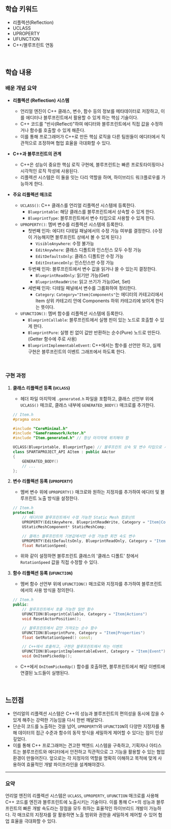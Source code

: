 ## 학습 키워드

  - 리플렉션(Reflection)
  - UCLASS
  - UPROPERTY
  - UFUNCTION
  - C++/블루프린트 연동

<br/>

## 학습 내용

### 배운 개념 요약

  - **리플렉션 (Reflection) 시스템**

      - 언리얼 엔진이 C++ 클래스, 변수, 함수 등의 정보를 메타데이터로 저장하고, 이를 에디터나 블루프린트에서 활용할 수 있게 하는 핵심 기술이다.
      - C++ 코드를 "반사(Reflect)"하여 에디터와 블루프린트에서 직접 값을 수정하거나 함수를 호출할 수 있게 해준다.
      - 이를 통해 프로그래머가 C++로 만든 핵심 로직을 다른 팀원들이 에디터에서 직관적으로 조정하며 협업 효율을 극대화할 수 있다.

  - **C++과 블루프린트의 관계**

      - C++은 성능이 중요한 핵심 로직 구현에, 블루프린트는 빠른 프로토타이핑이나 시각적인 로직 작성에 사용된다.
      - 리플렉션 시스템은 이 둘을 잇는 다리 역할을 하며, 하이브리드 워크플로우를 가능하게 한다.

  - **주요 리플렉션 매크로**

      - `UCLASS()`: C++ 클래스를 언리얼 리플렉션 시스템에 등록한다.
          - `Blueprintable`: 해당 클래스를 블루프린트에서 상속할 수 있게 한다.
          - `BlueprintType`: 블루프린트에서 변수 타입으로 사용할 수 있게 한다.
      - `UPROPERTY()`: 멤버 변수를 리플렉션 시스템에 등록한다.
          - 첫번째 인자: 에디터 디테일 패널에서의 수정 가능 여부를 결정한다. (수정이 가능해지면 블루프린트 상에서 볼 수 있게 된다.)
            - `VisibleAnywhere`: 수정 불가능
            - `EditAnywhere`: 클래스 디폴트와 인스턴스 모두 수정 가능
            - `EditDefaultsOnly`: 클래스 디폴트만 수정 가능
            - `EditInstanceOnly`: 인스턴스만 수정 가능
          - 두번째 인자: 블루프린트에서 변수 값을 읽거나 쓸 수 있는지 결정한다.
            - `BlueprintReadOnly`: 읽기만 가능(Get)
            - `BlueprintReadWrite`: 읽고 쓰기가 가능(Get, Set)
          - 세번째 인자: 디테일 패널에서 변수를 그룹화하여 정리한다.
            - `Category`: `Category="Item|Components"`는 에디터의 카테고리에서 Item 상위 카테고리 안에 Components 하위 카테고리에 보이게 한다는 뜻이다.
      - `UFUNCTION()`: 멤버 함수를 리플렉션 시스템에 등록한다.
          - `BlueprintCallable`: 블루프린트에서 실행 핀이 있는 노드로 호출할 수 있게 한다.
          - `BlueprintPure`: 실행 핀 없이 값만 반환하는 순수(Pure) 노드로 만든다. (Getter 함수에 주로 사용)
          - `BlueprintImplementableEvent`: C++에서는 함수를 선언만 하고, 실제 구현은 블루프린트의 이벤트 그래프에서 하도록 한다.

<br/>

### 구현 과정

1.  **클래스 리플렉션 등록 (`UCLASS`)**

      - 헤더 파일 마지막에 `.generated.h` 파일을 포함하고, 클래스 선언부 위에 `UCLASS()` 매크로, 클래스 내부에 `GENERATED_BODY()` 매크로를 추가한다.

    ```cpp
    // Item.h
    #pragma once

    #include "CoreMinimal.h"
    #include "GameFramework/Actor.h"
    #include "Item.generated.h" // 항상 마지막에 위치해야 함

    UCLASS(Blueprintable, BlueprintType) // 블루프린트 상속 및 변수 타입으로 사용 가능
    class SPARTAPROJECT_API AItem : public AActor
    {
        GENERATED_BODY()
        // ...
    };
    ```

2.  **변수 리플렉션 등록 (`UPROPERTY`)**

      - 멤버 변수 위에 `UPROPERTY()` 매크로와 원하는 지정자를 추가하여 에디터 및 블루프린트 노출 방식을 설정한다.

    ```cpp
    // Item.h
    protected:
        // 에디터와 블루프린트에서 수정 가능한 Static Mesh 컴포넌트
        UPROPERTY(EditAnywhere, BlueprintReadWrite, Category = "Item|Components")
        UStaticMeshComponent* StaticMeshComp;

        // 클래스 블루프린트의 기본값에서만 수정 가능한 회전 속도 변수
        UPROPERTY(EditDefaultsOnly, BlueprintReadOnly, Category = "Item Properties")
        float RotationSpeed;
    ```

      - 위와 같이 설정하면 블루프린트 클래스의 '클래스 디폴트' 창에서 `RotationSpeed` 값을 직접 수정할 수 있다.

3.  **함수 리플렉션 등록 (`UFUNCTION`)**

      - 멤버 함수 선언부 위에 `UFUNCTION()` 매크로와 지정자를 추가하여 블루프린트에서의 사용 방식을 정의한다.

    ```cpp
    // Item.h
    public:
        // 블루프린트에서 호출 가능한 일반 함수
        UFUNCTION(BlueprintCallable, Category = "Item|Actions")
        void ResetActorPosition();

        // 블루프린트에서 값만 가져오는 순수 함수
        UFUNCTION(BlueprintPure, Category = "Item|Properties")
        float GetRotationSpeed() const;

        // C++에서 호출하고, 구현은 블루프린트에서 하는 이벤트
        UFUNCTION(BlueprintImplementableEvent, Category = "Item|Event")
        void OnItemPickedUp();
    ```

      - C++에서 `OnItemPickedUp()` 함수를 호출하면, 블루프린트에서 해당 이벤트에 연결된 노드들이 실행된다.

<br/>

## 느낀점

  - 언리얼의 리플렉션 시스템은 C++의 성능과 블루프린트의 편의성을 동시에 잡을 수 있게 해주는 강력한 기능임을 다시 한번 깨달았다.
  - 단순히 코드를 노출하는 것을 넘어, `UPROPERTY`와 `UFUNCTION`의 다양한 지정자를 통해 데이터의 접근 수준과 함수의 동작 방식을 세밀하게 제어할 수 있다는 점이 인상 깊었다.
  - 이를 통해 C++ 프로그래머는 견고한 백엔드 시스템을 구축하고, 기획자나 아티스트는 블루프린트와 에디터에서 안전하고 직관적으로 그 기능을 활용할 수 있는 협업 환경이 만들어진다. 앞으로는 각 지정자의 역할을 명확히 이해하고 목적에 맞게 사용하여 효율적인 개발 파이프라인을 설계해야겠다.

-----

### 요약

언리얼 엔진의 리플렉션 시스템은 `UCLASS`, `UPROPERTY`, `UFUNCTION` 매크로를 사용해 C++ 코드를 엔진과 블루프린트에 노출시키는 기술이다. 이를 통해 C++의 성능과 블루프린트의 빠른 개발 속도라는 장점을 모두 취하는 효율적인 하이브리드 개발이 가능하다. 각 매크로의 지정자를 잘 활용하면 노출 범위와 권한을 세밀하게 제어할 수 있어 협업 효율을 극대화할 수 있다.
